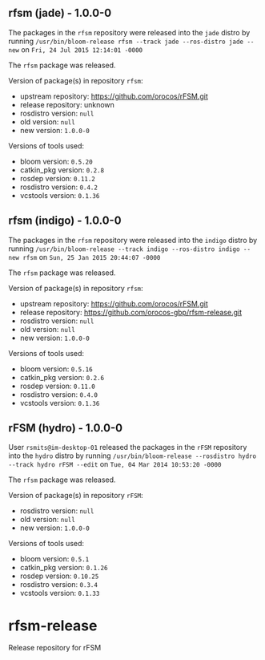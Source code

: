 ## rfsm (jade) - 1.0.0-0

The packages in the `rfsm` repository were released into the `jade` distro by running `/usr/bin/bloom-release rfsm --track jade --ros-distro jade --new` on `Fri, 24 Jul 2015 12:14:01 -0000`

The `rfsm` package was released.

Version of package(s) in repository `rfsm`:
- upstream repository: https://github.com/orocos/rFSM.git
- release repository: unknown
- rosdistro version: `null`
- old version: `null`
- new version: `1.0.0-0`

Versions of tools used:
- bloom version: `0.5.20`
- catkin_pkg version: `0.2.8`
- rosdep version: `0.11.2`
- rosdistro version: `0.4.2`
- vcstools version: `0.1.36`


## rfsm (indigo) - 1.0.0-0

The packages in the `rfsm` repository were released into the `indigo` distro by running `/usr/bin/bloom-release --track indigo --ros-distro indigo --new rfsm` on `Sun, 25 Jan 2015 20:44:07 -0000`

The `rfsm` package was released.

Version of package(s) in repository `rfsm`:
- upstream repository: https://github.com/orocos/rFSM.git
- release repository: https://github.com/orocos-gbp/rfsm-release.git
- rosdistro version: `null`
- old version: `null`
- new version: `1.0.0-0`

Versions of tools used:
- bloom version: `0.5.16`
- catkin_pkg version: `0.2.6`
- rosdep version: `0.11.0`
- rosdistro version: `0.4.0`
- vcstools version: `0.1.36`


## rFSM (hydro) - 1.0.0-0

User `rsmits@im-desktop-01` released the packages in the `rFSM` repository into the `hydro` distro by running `/usr/bin/bloom-release --rosdistro hydro --track hydro rFSM --edit` on `Tue, 04 Mar 2014 10:53:20 -0000`

The `rfsm` package was released.

Version of package(s) in repository `rFSM`:
- rosdistro version: `null`
- old version: `null`
- new version: `1.0.0-0`

Versions of tools used:
- bloom version: `0.5.1`
- catkin_pkg version: `0.1.26`
- rosdep version: `0.10.25`
- rosdistro version: `0.3.4`
- vcstools version: `0.1.33`


rfsm-release
============

Release repository for rFSM
